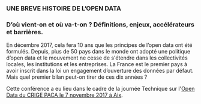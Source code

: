 ### UNE BREVE HISTOIRE DE L’OPEN DATA
### D’où vient‐on et où va‐t‐on ? Définitions, enjeux, accélérateurs et barrières.

En décembre 2017, cela fera 10 ans que les principes de l’open data ont été formulés. Depuis, plus de 50 pays dans le monde ont adopté une politique d’open data et le mouvement ne cesse de s'étendre dans les collectivités locales, les institutions et les entreprises. La France est le premier pays à avoir inscrit dans la loi un engagement d’ouverture des données par défaut. Mais quel premier bilan peut-on tirer de ces dix années ?

Cette conférence a eu lieu dans le cadre de la journée Technique sur l'[Open Data du CRIGE PACA le 7 novembre 2017 à Aix](http://www.crige-paca.org/detail/detail-dun-evenement/evenement//2017/11/08/event/view-list%7Cpage_id-1/tx_cal_crige_service//09102017_journee_technique_du_lopen_data.html).
